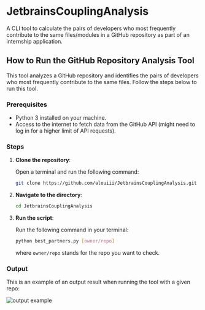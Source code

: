 # JetbrainsCouplingAnalysis
A CLI tool to calculate the pairs of developers who most frequently contribute to the same files/modules in a GitHub repository as part of an internship application.

## How to Run the GitHub Repository Analysis Tool

This tool analyzes a GitHub repository and identifies the pairs of developers who most frequently contribute to the same files. 
Follow the steps below to run this tool.

### Prerequisites

- Python 3 installed on your machine.
- Access to the internet to fetch data from the GitHub API (might need to log in for a higher limit of API requests).

### Steps

1. **Clone the repository**:

   Open a terminal and run the following command:

   ```bash
   git clone https://github.com/alouiii/JetbrainsCouplingAnalysis.git

2. **Navigate to the directory**:

    ```bash
    cd JetbrainsCouplingAnalysis

3. **Run the script**:

    Run the following command in your terminal:
    ```bash
    python best_partners.py [owner/repo]
    ```

    where `owner/repo` stands for the repo you want to check.


### Output

This is an example of an output result when running the tool with a given repo:

![output example](./output.png)
